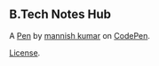 B.Tech Notes Hub
----------------


A [Pen](https://codepen.io/mannish-kumar/pen/oNReqJM) by [mannish kumar](https://codepen.io/mannish-kumar) on [CodePen](https://codepen.io).

[License](https://codepen.io/license/pen/oNReqJM).